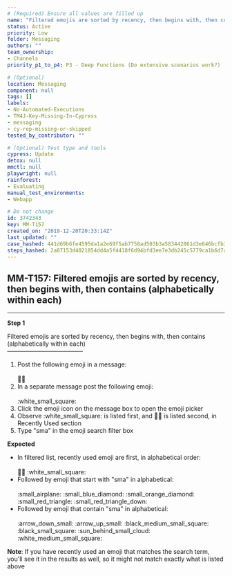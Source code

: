 ```yaml
---
# (Required) Ensure all values are filled up
name: "Filtered emojis are sorted by recency, then begins with, then contains (alphabetically within each)"
status: Active
priority: Low
folder: Messaging
authors: ""
team_ownership:
- Channels
priority_p1_to_p4: P3 - Deep Functions (Do extensive scenarios work?)

# (Optional)
location: Messaging
component: null
tags: []
labels:
- No-Automated-Executions
- TM4J-Key-Missing-In-Cypress
- messaging
- cy-rep-missing-or-skipped
tested_by_contributor: ""

# (Optional) Test type and tools
cypress: Update
detox: null
mmctl: null
playwright: null
rainforest:
- Evaluating
manual_test_environments:
- Webapp

# Do not change
id: 3742343
key: MM-T157
created_on: "2019-12-20T20:33:14Z"
last_updated: ""
case_hashed: 441d69b6fe4595da1a2e69f5ab7758ad503b3a583442861d3e646bcfb3a1ec8791fff02774d793ba5d29d3df8f4f7eea
steps_hashed: 2a07153d4021854dd4a5f4418f6d94bfd3ee7e3db245c5779ca1b6d7aabbdc145df0b421e9f438025b9d28e85ec2e0a2
---
```


<!-- (Auto-generated) Based on frontmatter's "key" and "name" -->

## MM-T157: Filtered emojis are sorted by recency, then begins with, then contains (alphabetically within each)

---

**Step 1**

Filtered emojis are sorted by recency, then begins with, then contains (alphabetically within each)\
–––––––––––––––––––––––––

1. Post the following emoji in a message:\
   \
   :guardsman:
2. In a separate message post the following emoji:\
   \
   :white\_small\_square:
3. Click the emoji icon on the message box to open the emoji picker
4. Observe :white\_small\_square: is listed first, and :guardsman: is listed second, in Recently Used section
5. Type "sma" in the emoji search filter box

**Expected**

- In filtered list, recently used emoji are first, in alphabetical order:\
  \
  :guardsman: :white\_small\_square:
- Followed by emoji that start with "sma" in alphabetical:\
  \
  :small\_airplane: :small\_blue\_diamond: :small\_orange\_diamond: :small\_red\_triangle: :small\_red\_triangle\_down:
- Followed by emoji that contain "sma" in alphabetical:\
  \
  :arrow\_down\_small: :arrow\_up\_small: :black\_medium\_small\_square: :black\_small\_square: :sun\_behind\_small\_cloud: :white\_medium\_small\_square:

**Note**: If you have recently used an emoji that matches the search term, you'll see it in the results as well, so it might not match exactly what is listed above

